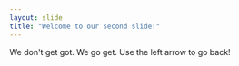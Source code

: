 ```yaml
---
layout: slide
title: "Welcome to our second slide!"
---
```

We don't get got. We go get.
Use the left arrow to go back!
